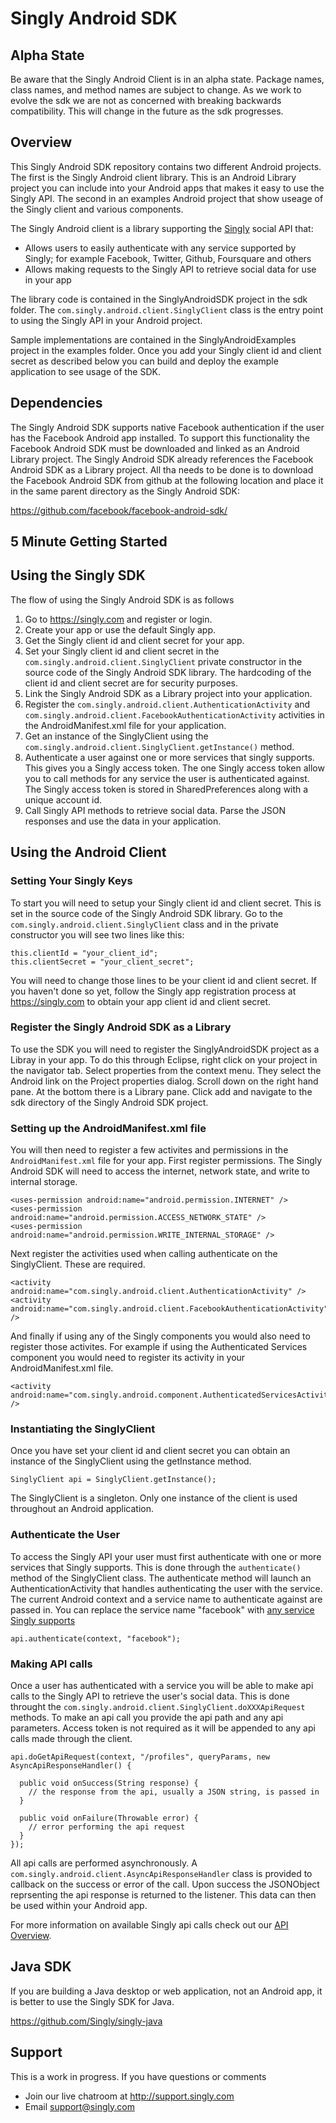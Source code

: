 # Singly Android SDK

## Alpha State
Be aware that the Singly Android Client is in an alpha state.  Package names, class names, and method names are subject to change.  As we work to evolve the sdk we are not as concerned with breaking backwards compatibility.  This will change in the future as the sdk progresses.

## Overview
This Singly Android SDK repository contains two different Android projects.  The first is the Singly Android client library.  This is an Android Library project you can include into your Android apps that makes it easy to use the Singly API.  The second in an examples Android project that show useage of the Singly client and various components.

The Singly Android client is a library supporting the [Singly](https://singly.com) social API that:

  - Allows users to easily authenticate with any service supported by Singly; for example Facebook, Twitter, Github, Foursquare and others
  - Allows making requests to the Singly API to retrieve social data for use in your app

The library code is contained in the SinglyAndroidSDK project in the sdk folder.  The `com.singly.android.client.SinglyClient` class is the entry point to using the Singly API in your Android project.

Sample implementations are contained in the SinglyAndroidExamples project in the examples folder.  Once you add your Singly client id and client secret as described below you can build and deploy the example application to see usage of the SDK.

## Dependencies
The Singly Android SDK supports native Facebook authentication if the user has the Facebook Android app installed.  To support this functionality the Facebook Android SDK must be downloaded and linked as an Android Library project.  The Singly Android SDK already references the Facebook Android SDK as a Library project.  All tha needs to be done is to download the Facebook Android SDK from github at the following location and place it in the same parent directory as the Singly Android SDK:

  https://github.com/facebook/facebook-android-sdk/

## 5 Minute Getting Started



## Using the Singly SDK

The flow of using the Singly Android SDK is as follows

1. Go to https://singly.com and register or login.
2. Create your app or use the default Singly app.
3. Get the Singly client id and client secret for your app.
4. Set your Singly client id and client secret in the `com.singly.android.client.SinglyClient` private constructor in the source code of the Singly Android SDK library.  The hardcoding of the client id and client secret are for security purposes.
5. Link the Singly Android SDK as a Library project into your application.
6. Register the `com.singly.android.client.AuthenticationActivity` and `com.singly.android.client.FacebookAuthenticationActivity` activities in the AndroidManifest.xml file for your application.
7. Get an instance of the SinglyClient using the `com.singly.android.client.SinglyClient.getInstance()` method.
8. Authenticate a user against one or more services that singly supports.  This gives you a Singly access token.  The one Singly access token allow you to call methods for any service the user is authenticated against.  The Singly access token is stored in SharedPreferences along with a unique account id.
9. Call Singly API methods to retrieve social data.  Parse the JSON responses and use the data in your application.

## Using the Android Client

### Setting Your Singly Keys
To start you will need to setup your Singly client id and client secret.  This is set in the source code of the Singly Android SDK library.  Go to the `com.singly.android.client.SinglyClient` class and in the private constructor you will see two lines like this:

    this.clientId = "your_client_id";
    this.clientSecret = "your_client_secret";

You will need to change those lines to be your client id and client secret.  If you haven't done so yet, follow the Singly app registration process at https://singly.com to obtain your app client id and client secret. 

### Register the Singly Android SDK as a Library
To use the SDK you will need to register the SinglyAndroidSDK project as a Libray in your app.  To do this through Eclipse, right click on your project in the navigator tab.  Select properties from the context menu.  They select the Android link on the Project properties dialog.  Scroll down on the right hand pane.  At the bottom there is a Library pane.  Click add and navigate to the sdk directory of the Singly Android SDK project. 

### Setting up the AndroidManifest.xml file
You will then need to register a few activites and permissions in the `AndroidManifest.xml` file for your app.  First register permissions.  The Singly Android SDK will need to access the internet, network state, and write to internal storage.

    <uses-permission android:name="android.permission.INTERNET" />
    <uses-permission android:name="android.permission.ACCESS_NETWORK_STATE" />
    <uses-permission android:name="android.permission.WRITE_INTERNAL_STORAGE" />

Next register the activities used when calling authenticate on the SinglyClient.  These are required.

    <activity android:name="com.singly.android.client.AuthenticationActivity" />
    <activity android:name="com.singly.android.client.FacebookAuthenticationActivity" />

And finally if using any of the Singly components you would also need to register those activites.  For example if using the Authenticated Services component you would need to register its activity in your AndroidManifest.xml file.

    <activity android:name="com.singly.android.component.AuthenticatedServicesActivity" />

### Instantiating the SinglyClient
Once you have set your client id and client secret you can obtain an instance of the SinglyClient using the getInstance method. 

    SinglyClient api = SinglyClient.getInstance();

The SinglyClient is a singleton.  Only one instance of the client is used throughout an Android application.

### Authenticate the User
To access the Singly API your user must first authenticate with one or more services that Singly supports.  This is done through the `authenticate()` method of the SinglyClient class.  The authenticate method will launch an AuthenticationActivity that handles authenticating the user with the service.  The current Android context and a service name to authenticate against are passed in.  You can replace the service name "facebook" with [any service Singly supports](https://singly.com/docs)

    api.authenticate(context, "facebook");

### Making API calls
Once a user has authenticated with a service you will be able to make api calls to the Singly API to retrieve the user's social data.  This is done throught the `com.singly.android.client.SinglyClient.doXXXApiRequest` methods.  To make an api call you provide the api path and any api parameters.  Access token is not required as it will be appended to any api calls made through the client.
    
    api.doGetApiRequest(context, "/profiles", queryParams, new AsyncApiResponseHandler() {

      public void onSuccess(String response) {
        // the response from the api, usually a JSON string, is passed in
      }

      public void onFailure(Throwable error) {
        // error performing the api request
      }
    });

All api calls are performed asynchronously.  A `com.singly.android.client.AsyncApiResponseHandler` class is provided to callback on the success or error of the call.  Upon success the JSONObject reprsenting the api response is returned to the listener.  This data can then be used within your Android app.

For more information on available Singly api calls check out our [API Overview](https://singly.com/docs/api).

## Java SDK

If you are building a Java desktop or web application, not an Android app, it is better to use the Singly SDK for Java.

https://github.com/Singly/singly-java

Support
--------------

This is a work in progress. If you have questions or comments

* Join our live chatroom at http://support.singly.com
* Email support@singly.com
